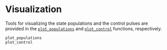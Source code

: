 # Visualization
Tools for visualizing the state populations and the control pulses are provided
in the [`plot_populations`](@ref) and [`plot_control`](@ref) functions,
respectively.

```@docs
plot_populations
plot_control
```
